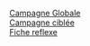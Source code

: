 [Campagne Globale](https://lofty-click-2bc.notion.site/Ceci-tait-une-campagne-de-sensibilisation-et-vous-vous-tes-fait-prendre-919beafc902742dc8df213cb63e48dca)  
[Campagne ciblée](https://crocus-forger-04b.notion.site/Mail-frauduleux-Les-bons-reflexes-db3dabe12c4340709a1eaad089817bcf)  
[Fiche reflexe](https://tally.so/r/mVGyEa)
